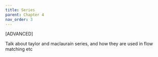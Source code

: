 ```yaml
---
title: Series
parent: Chapter 4
nav_order: 3
---
```


[ADVANCED]

Talk about taylor and maclaurain series, and how they are used in flow matching etc